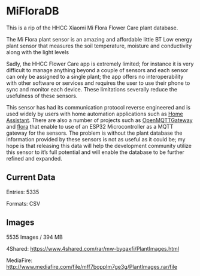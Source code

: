 # MiFloraDB

This is a rip of the HHCC Xiaomi Mi Flora Flower Care plant database. 

The Mi Flora plant sensor is an amazing and affordable little BT Low energy plant sensor that measures the soil temperature, moisture and conductivity along with the light levels

Sadly, the HHCC Flower Care app is extremely limited; for instance it is very difficult to manage anything beyond a couple of sensors and each sensor can only be assigned to a single plant; the app offers no interoperability with other software or services and requires the user to use their phone to sync and monitor each device. These limitations severally reduce the usefulness of these sensors. 

This sensor has had its communication protocol reverse engineered and is used widely by users with home automation applications such as [Home Assistant]( https://www.home-assistant.io/components/miflora/). There are also a number of projects such as [OpenMQTTGateway]( https://github.com/1technophile/OpenMQTTGateway) and [flora]( https://github.com/sidddy/flora) that enable to use of an ESP32 Microcontroller as a MQTT gateway for the sensors. 
The problem is without the plant database the information provided by these sensors is not as useful as it could be; my hope is that releasing this data will help the development community utilize this sensor to it’s full potential and will enable the database to be further refined and expanded. 

## Current Data
Entries: 5335

Formats: CSV

## Images
5535 Images / 394 MB

4Shared: https://www.4shared.com/rar/mw-byqaxfi/PlantImages.html

MediaFire: http://www.mediafire.com/file/mff7bopplm7ge3g/PlantImages.rar/file

